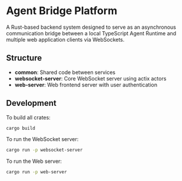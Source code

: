 # Agent Bridge Platform

A Rust-based backend system designed to serve as an asynchronous communication bridge between a local TypeScript Agent Runtime and multiple web application clients via WebSockets.

## Structure

- **common**: Shared code between services
- **websocket-server**: Core WebSocket server using actix actors
- **web-server**: Web frontend server with user authentication

## Development

To build all crates:

```bash
cargo build
```

To run the WebSocket server:

```bash
cargo run -p websocket-server
```

To run the Web server:

```bash
cargo run -p web-server
```
